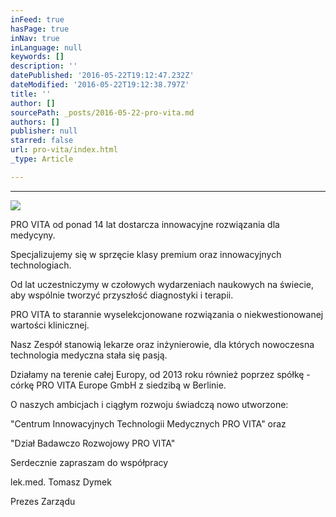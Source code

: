 ```yaml
---
inFeed: true
hasPage: true
inNav: true
inLanguage: null
keywords: []
description: ''
datePublished: '2016-05-22T19:12:47.232Z'
dateModified: '2016-05-22T19:12:38.797Z'
title: ''
author: []
sourcePath: _posts/2016-05-22-pro-vita.md
authors: []
publisher: null
starred: false
url: pro-vita/index.html
_type: Article

---
```

****
![](https://the-grid-user-content.s3-us-west-2.amazonaws.com/e5451355-003d-4288-b8a9-0bc1e5cdaf10.png)

PRO VITA od ponad 14 lat dostarcza innowacyjne rozwiązania dla medycyny.

Specjalizujemy się w sprzęcie klasy premium oraz innowacyjnych technologiach.

Od lat uczestniczymy w czołowych wydarzeniach naukowych na świecie, aby wspólnie tworzyć przyszłość diagnostyki i terapii.

PRO VITA to starannie wyselekcjonowane rozwiązania o niekwestionowanej wartości klinicznej.

Nasz Zespół stanowią lekarze oraz inżynierowie, dla których nowoczesna technologia medyczna stała się pasją.

Działamy na terenie całej Europy, od 2013 roku również poprzez spółkę - córkę PRO VITA Europe GmbH z siedzibą w Berlinie.

O naszych ambicjach i ciągłym rozwoju świadczą nowo utworzone:

"Centrum Innowacyjnych Technologii Medycznych PRO VITA" oraz

"Dział Badawczo Rozwojowy PRO VITA"

Serdecznie zapraszam do współpracy 

lek.med. Tomasz Dymek

Prezes Zarządu